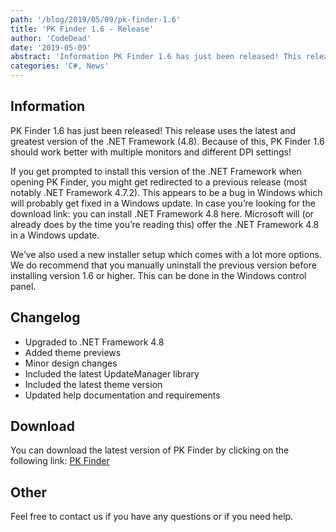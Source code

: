 ```yaml
---
path: '/blog/2019/05/09/pk-finder-1.6'
title: 'PK Finder 1.6 - Release'
author: 'CodeDead'
date: '2019-05-09'
abstract: 'Information PK Finder 1.6 has just been released! This release uses the latest and greatest version of the .NET Framework (4.8). Because of this, PK Finder 1.6 should work better with multiple monitors and different DPI settings! If you get prompted to install this...'
categories: 'C#, News'
---
```


## Information

PK Finder 1.6 has just been released! This release uses the latest and greatest version of the .NET Framework (4.8). Because of this, PK Finder 1.6 should work better with multiple monitors and different DPI settings!

If you get prompted to install this version of the .NET Framework when opening PK Finder, you might get redirected to a previous release (most notably .NET Framework 4.7.2). This appears to be a bug in Windows which will probably get fixed in a Windows update. In case you’re looking for the download link: you can install .NET Framework 4.8 here. Microsoft will (or already does by the time you’re reading this) offer the .NET Framework 4.8 in a Windows update.

We’ve also used a new installer setup which comes with a lot more options. We do recommend that you manually uninstall the previous version before installing version 1.6 or higher. This can be done in the Windows control panel.

## Changelog

- Upgraded to .NET Framework 4.8
- Added theme previews
- Minor design changes
- Included the latest UpdateManager library
- Included the latest theme version
- Updated help documentation and requirements

## Download

You can download the latest version of PK Finder by clicking on the following link:
<a href="/software/pk-finder">PK Finder</a>

## Other

Feel free to contact us if you have any questions or if you need help.
